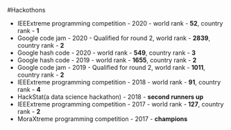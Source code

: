 #Hackothons

- IEEExtreme programming competition - 2020 - world rank - **52**, country rank - **1**
- Google code jam - 2020 - Qualified for round 2, world rank - **2839**, country rank - **2**
- Google hash code - 2020 - world rank - **549**, country rank - **3**
- Google hash code - 2019 - world rank - **1655**, country rank - **2**
- Google code jam - 2019 - Qualified for round 2, world rank - **1011**, country rank - **2**
- IEEExtreme programming competition - 2018 - world rank - **91**, country rank - **4**
- HackStat(a data science hackathon) - 2018 - **second runners up**
- IEEExtreme programming competition - 2017 - world rank - **127**, country rank - **2**
- MoraXtreme programming competition - 2017 - **champions**
